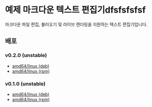 # 예제 마크다운 텍스트 편집기dfsfsfsfsf

마크다운 파일 편집, 불러오기 및 라이브 렌더링을 지원하는 텍스트 편집기입니다.

## 배포
### v0.2.0 (unstable)
- [amd64/linux (deb)](https://github.com/novel-plus/text-editor/releases/download/v0.2.0/text-editor_0.2.0_amd64.deb)
- [amd64/linux (rpm)](https://github.com/novel-plus/text-editor/releases/download/v0.2.0/text-editor-0.2.0-1.x86_64.rpm)

### v0.1.0 (unstable)
- [amd64/linux (deb)](https://github.com/novel-plus/text-editor/releases/download/v0.1.0/text-editor_0.1.0_amd64.deb)
- [amd64/linux (rpm)](https://github.com/novel-plus/text-editor/releases/download/v0.1.0/text-editor-0.1.0-1.x86_64.rpm)

